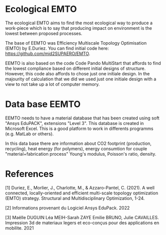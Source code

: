# Ecological EMTO 

The ecological EMTO aims to find the most ecological way to produce a work-piece which is to say that producing impact on environment is the lowest between proposed processes.

The base of EEMTO was Efficiency Multiscale Topology Optimisation (EMTO) by E.Duriez.  You can find initial code here: https://github.com/mid2SUPAERO/EMTO.

EEMTO is also based on the code Code Pando MultiStart that affords to find the lowest compliance based on different initial designs of structure. However, this code also affords to chose just one initiale design. In the majourity of calculation that we did we used just one initiale design with a view to not take up a lot of computer memory.

# Data base EEMTO 

EEMTO needs to have a material database that has been created using soft "Ansys EduPACK", extensions "Level 3". This database is created in Microsoft Excel. This is a good platform to work in differents programms (e.g. MatLab or others). 

In this data base there are information about CO2 footprint (production, recycling), heat energy (for polymers), energy consumtion for couple "material+fabrication process" Young's modulus, Poisson's ratio, density.

# References

[1] Duriez, E., Morlier, J., Charlotte, M., & Azzaro-Pantel, C. (2021). A well connected, locally-oriented and efficient multi-scale topology optimization (EMTO) strategy. Structural and Multidisciplinary Optimization, 1-24.

[2] Informations provenant du Logiciel Ansys EduPack. 2022

[3] Maëlle DUGUIN Léa MEIH-Sarah ZAYE Emilie BRUNO, Julie CAVAILLES. Impression 3d de materiaux legers et eco-conçus pour des applications en mobilite. 2021
